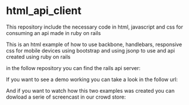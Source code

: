 html_api_client
===============

This repository include the necessary code in html, javascript and css for consuming an api made in ruby on rails

This is an html example of how to use backbone, handlebars, responsive css for mobile devices using bootstrap and using jsonp to use and api created using ruby on rails

in the follow repository you can find the rails api server:

If you want to see a demo working you can take a look in the follow url:

And if you want to watch how this two examples was created you can
dowload a serie of screencast in our crowd store:
